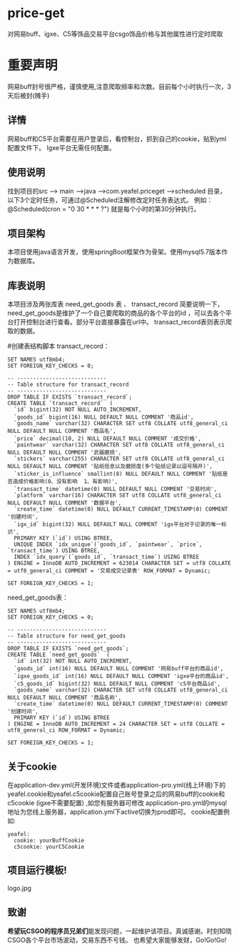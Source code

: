 # price-get
对网易buff、igxe、C5等饰品交易平台csgo饰品价格与其他属性进行定时爬取

# 重要声明
网易buff封号很严格，谨慎使用,注意爬取频率和次数。目前每个小时执行一次，3天后被封(摊手)

## 详情
网易buff和C5平台需要在用户登录后，看控制台，抓到自己的cookie，贴到yml配置文件下。
Igxe平台无需任何配置。


## 使用说明
找到项目的src --> main -->java -->com.yeafel.priceget -->scheduled 目录，以下3个定时任务，可通过@Scheduled注解修改定时任务表达式。
例如：  @Scheduled(cron = "0 30 * * * ?")   就是每个小时的第30分钟执行。




## 项目架构
本项目使用java语言开发，使用springBoot框架作为骨架。使用mysql5.7版本作为数据库。




## 库表说明
本项目涉及两张库表  need_get_goods 表  、  transact_record
简要说明一下， need_get_goods是维护了一个自己要爬取的商品的各个平台的id ，可以去各个平台打开控制台进行查看。部分平台直接暴露在url中。
transact_record表则表示爬取的数据。


#创建表结构脚本
transact_record：
```
SET NAMES utf8mb4;
SET FOREIGN_KEY_CHECKS = 0;

-- ----------------------------
-- Table structure for transact_record
-- ----------------------------
DROP TABLE IF EXISTS `transact_record`;
CREATE TABLE `transact_record`  (
  `id` bigint(32) NOT NULL AUTO_INCREMENT,
  `goods_id` bigint(16) NULL DEFAULT NULL COMMENT '商品id',
  `goods_name` varchar(32) CHARACTER SET utf8 COLLATE utf8_general_ci NULL DEFAULT NULL COMMENT '商品名',
  `price` decimal(10, 2) NULL DEFAULT NULL COMMENT '成交价格',
  `paintwear` varchar(32) CHARACTER SET utf8 COLLATE utf8_general_ci NULL DEFAULT NULL COMMENT '武器磨损',
  `stickers` varchar(255) CHARACTER SET utf8 COLLATE utf8_general_ci NULL DEFAULT NULL COMMENT '贴纸信息以及磨损度(多个贴纸记录以逗号隔开)',
  `sticker_is_influence` smallint(8) NULL DEFAULT NULL COMMENT '贴纸是否造成价格影响(0、没有影响  1、有影响)',
  `transact_time` datetime(0) NULL DEFAULT NULL COMMENT '交易时间',
  `platform` varchar(16) CHARACTER SET utf8 COLLATE utf8_general_ci NULL DEFAULT NULL COMMENT '数据平台',
  `create_time` datetime(0) NULL DEFAULT CURRENT_TIMESTAMP(0) COMMENT '创建时间',
  `igx_id` bigint(32) NULL DEFAULT NULL COMMENT 'igx平台对于记录的唯一标识',
  PRIMARY KEY (`id`) USING BTREE,
  UNIQUE INDEX `idx_unique`(`goods_id`, `paintwear`, `price`, `transact_time`) USING BTREE,
  INDEX `idx_query`(`goods_id`, `transact_time`) USING BTREE
) ENGINE = InnoDB AUTO_INCREMENT = 623014 CHARACTER SET = utf8 COLLATE = utf8_general_ci COMMENT = '交易成交记录表' ROW_FORMAT = Dynamic;

SET FOREIGN_KEY_CHECKS = 1;
```

need_get_goods表：
```
SET NAMES utf8mb4;
SET FOREIGN_KEY_CHECKS = 0;

-- ----------------------------
-- Table structure for need_get_goods
-- ----------------------------
DROP TABLE IF EXISTS `need_get_goods`;
CREATE TABLE `need_get_goods`  (
  `id` int(32) NOT NULL AUTO_INCREMENT,
  `goods_id` int(16) NULL DEFAULT NULL COMMENT '网易buff平台的商品id',
  `igxe_goods_id` int(16) NULL DEFAULT NULL COMMENT 'igxe平台的商品id',
  `c5_goods_id` bigint(32) NULL DEFAULT NULL COMMENT 'c5平台商品id',
  `goods_name` varchar(32) CHARACTER SET utf8 COLLATE utf8_general_ci NULL DEFAULT NULL COMMENT '商品名称',
  `create_time` datetime(0) NULL DEFAULT CURRENT_TIMESTAMP(0) COMMENT '创建时间',
  PRIMARY KEY (`id`) USING BTREE
) ENGINE = InnoDB AUTO_INCREMENT = 24 CHARACTER SET = utf8 COLLATE = utf8_general_ci ROW_FORMAT = Dynamic;

SET FOREIGN_KEY_CHECKS = 1;
```

## 关于cookie
在application-dev.yml(开发环境)文件或者application-pro.yml(线上环境)下的yeafel.cookie和yeafel.c5cookie配置自己账号登录之后的网易buff的cookie和c5cookie (igxe不需要配置)
,如您有服务器可修改 application-pro.yml的mysql地址为您线上服务器，application.yml下active切换为prod即可。
cookie配置例如:
```
yeafel:
  cookie: yourBuffCookie
  c5cookie: yourC5Cookie
```

## 项目运行模板!
logo.jpg


## 致谢
**希望玩CSGO的程序员兄弟们**能发现问题，一起维护该项目。真诚感谢。时刻知晓CSGO各个平台市场波动，交易东西不亏钱。
也希望大家能够发财，Go!Go!Go!
